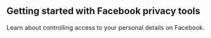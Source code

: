 ## Getting started with Facebook privacy tools

Learn about controlling access to your personal details on Facebook.

